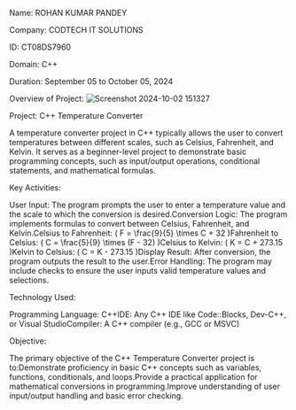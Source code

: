 Name: ROHAN KUMAR PANDEY

Company: CODTECH IT SOLUTIONS

ID: CT08DS7960

Domain: C++

Duration: September 05 to October 05, 2024



Overview of Project:  ![Screenshot 2024-10-02 151327](https://github.com/user-attachments/assets/4acfeb77-8fa2-41c9-b87b-ea365b78a499)


Project: C++ Temperature Converter 



A temperature converter project in C++ typically allows the user to convert temperatures between different scales, such as Celsius, Fahrenheit, and Kelvin. It serves as a beginner-level project to demonstrate basic programming concepts, such as input/output operations, conditional statements, and mathematical formulas.

Key Activities:  

User Input: The program prompts the user to enter a temperature value and the scale to which the conversion is desired.Conversion Logic: The program implements formulas to convert between Celsius, Fahrenheit, and Kelvin.Celsius to Fahrenheit: ( F = \frac{9}{5} \times C + 32 )Fahrenheit to Celsius: ( C = \frac{5}{9} \times (F - 32) )Celsius to Kelvin: ( K = C + 273.15 )Kelvin to Celsius: ( C = K - 273.15 )Display Result: After conversion, the program outputs the result to the user.Error Handling: The program may include checks to ensure the user inputs valid temperature values and selections.

Technology Used:  

Programming Language: C++IDE: Any C++ IDE like Code::Blocks, Dev-C++, or Visual StudioCompiler: A C++ compiler (e.g., GCC or MSVC)

Objective:  

The primary objective of the C++ Temperature Converter project is to:Demonstrate proficiency in basic C++ concepts such as variables, functions, conditionals, and loops.Provide a practical application for mathematical conversions in programming.Improve understanding of user input/output handling and basic error checking.
